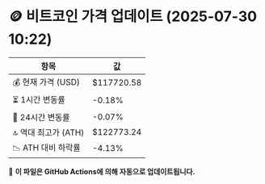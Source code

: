 # 🪙 비트코인 가격 업데이트 (2025-07-30 10:22)

| 항목                | 값 |
|--------------------|----------------|
| 💰 현재 가격 (USD) | $117720.58 |
| ⏳ 1시간 변동률    | -0.18% |
| 📆 24시간 변동률   | -0.07% |
| 🔝 역대 최고가 (ATH) | $122773.24 |
| 📉 ATH 대비 하락률 | -4.13% |

🔄 **이 파일은 GitHub Actions에 의해 자동으로 업데이트됩니다.**
